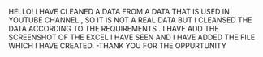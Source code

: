 HELLO! I HAVE CLEANED A DATA FROM A DATA THAT IS USED IN YOUTUBE CHANNEL , SO IT IS NOT A REAL DATA BUT I CLEANSED THE DATA ACCORDING TO THE REQUIREMENTS . I HAVE ADD THE SCREENSHOT OF THE EXCEL I HAVE SEEN AND I HAVE ADDED THE FILE WHICH I HAVE CREATED.
-THANK YOU FOR THE OPPURTUNITY
